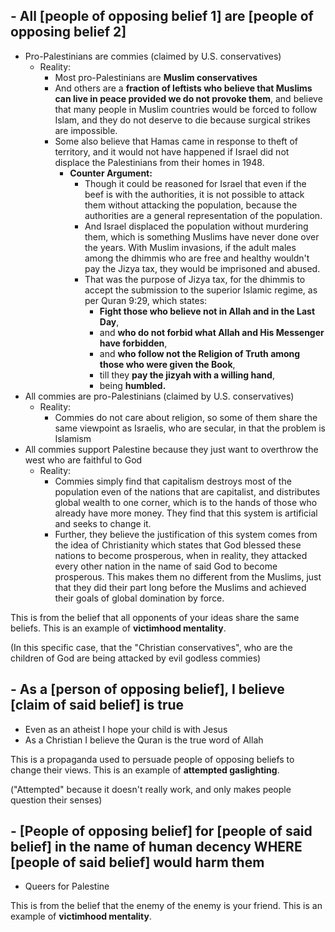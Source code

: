 
## \- All [people of opposing belief 1] are [people of opposing belief 2]
- Pro-Palestinians are commies (claimed by U.S. conservatives)
	- Reality:
		- Most pro-Palestinians are **Muslim conservatives**
		- And others are a **fraction of leftists who believe that Muslims can live in peace provided we do not provoke them**, and believe that many people in Muslim countries would be forced to follow Islam, and they do not deserve to die because surgical strikes are impossible.
		- Some also believe that Hamas came in response to theft of territory, and it would not have happened if Israel did not displace the Palestinians from their homes in 1948.
			- **Counter Argument:**
				- Though it could be reasoned for Israel that even if the beef is with the authorities, it is not possible to attack them without attacking the population, because the authorities are a general representation of the population.
				- And Israel displaced the population without murdering them, which is something Muslims have never done over the years. With Muslim invasions, if the adult males among the dhimmis who are free and healthy wouldn't pay the Jizya tax, they would be imprisoned and abused.
				- That was the purpose of Jizya tax, for the dhimmis to accept the submission to the superior Islamic regime, as per Quran 9:29, which states:
					- **Fight those who believe not in Allah and in the Last Day**,
					- and **who do not forbid what Allah and His Messenger have forbidden**,
					- and **who follow not the Religion of Truth among those who were given the Book**,
					- till they **pay the jizyah with a willing hand**,
					- being **humbled.**
- All commies are pro-Palestinians (claimed by U.S. conservatives)
	- Reality:
		- Commies do not care about religion, so some of them share the same viewpoint as Israelis, who are secular, in that the problem is Islamism
- All commies support Palestine because they just want to overthrow the west who are faithful to God
	- Reality:
		- Commies simply find that capitalism destroys most of the population even of the nations that are capitalist, and distributes global wealth to one corner, which is to the hands of those who already have more money. They find that this system is artificial and seeks to change it.
		- Further, they believe the justification of this system comes from the idea of Christianity which states that God blessed these nations to become prosperous, when in reality, they attacked every other nation in the name of said God to become prosperous. This makes them no different from the Muslims, just that they did their part long before the Muslims and achieved their goals of global domination by force.

This is from the belief that all opponents of your ideas share the same beliefs.
This is an example of **victimhood mentality**.

(In this specific case, that the "Christian conservatives", who are the children of God are being attacked by evil godless commies)
## \- As a [person of opposing belief], I believe [claim of said belief] is true
- Even as an atheist I hope your child is with Jesus
- As a Christian I believe the Quran is the true word of Allah

This is a propaganda used to persuade people of opposing beliefs to change their views.
This is an example of **attempted gaslighting**.

("Attempted" because it doesn't really work, and only makes people question their senses)
## \- [People of opposing belief] for [people of said belief] in the name of human decency WHERE [people of said belief] would harm them
- Queers for Palestine

This is from the belief that the enemy of the enemy is your friend.
This is an example of **victimhood mentality**.
